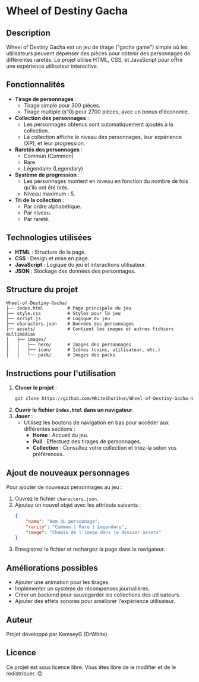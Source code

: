 # Wheel of Destiny Gacha

## Description
Wheel of Destiny Gacha est un jeu de tirage ("gacha game") simple où les utilisateurs peuvent dépenser des pièces pour obtenir des personnages de différentes raretés. Le projet utilise HTML, CSS, et JavaScript pour offrir une expérience utilisateur interactive.

## Fonctionnalités
- **Tirage de personnages** :
  - Tirage simple pour 300 pièces.
  - Tirage multiple (x10) pour 2700 pièces, avec un bonus d'économie.
- **Collection des personnages** :
  - Les personnages obtenus sont automatiquement ajoutés à la collection.
  - La collection affiche le niveau des personnages, leur expérience (XP), et leur progression.
- **Raretés des personnages** :
  - Commun (Common)
  - Rare
  - Légendaire (Legendary)
- **Système de progression** :
  - Les personnages montent en niveau en fonction du nombre de fois qu'ils ont été tirés.
  - Niveau maximum : 5.
- **Tri de la collection** :
  - Par ordre alphabétique.
  - Par niveau.
  - Par rareté.

## Technologies utilisées
- **HTML** : Structure de la page.
- **CSS** : Design et mise en page.
- **JavaScript** : Logique du jeu et interactions utilisateur.
- **JSON** : Stockage des données des personnages.

## Structure du projet
```
Wheel-of-Destiny-Gacha/
├── index.html         # Page principale du jeu
├── style.css          # Styles pour le jeu
├── script.js          # Logique du jeu
├── characters.json    # Données des personnages
├── assets/            # Contient les images et autres fichiers multimédias
│   ├── images/
│   │   ├── hero/      # Images des personnages
│   │   ├── icon/      # Icônes (coins, utilisateur, etc.)
│   │   └── pack/      # Images des packs
```

## Instructions pour l'utilisation
1. **Cloner le projet** :
   ```bash
   git clone https://github.com/WhiteShuriken/Wheel-of-Destiny-Gacha-no-code
   ```
2. **Ouvrir le fichier `index.html` dans un navigateur**.
3. **Jouer** :
   - Utilisez les boutons de navigation en bas pour accéder aux différentes sections :
     - **Home** : Accueil du jeu.
     - **Pull** : Effectuez des tirages de personnages.
     - **Collection** : Consultez votre collection et triez-la selon vos préférences.

## Ajout de nouveaux personnages
Pour ajouter de nouveaux personnages au jeu :
1. Ouvrez le fichier `characters.json`.
2. Ajoutez un nouvel objet avec les attributs suivants :
   ```json
   {
       "name": "Nom du personnage",
       "rarity": "Common | Rare | Legendary",
       "image": "Chemin de l'image dans le dossier assets"
   }
   ```
3. Enregistrez le fichier et rechargez la page dans le navigateur.

## Améliorations possibles
- Ajouter une animation pour les tirages.
- Implémenter un système de récompenses journalières.
- Créer un backend pour sauvegarder les collections des utilisateurs.
- Ajouter des effets sonores pour améliorer l'expérience utilisateur.

## Auteur
Projet développé par KemseyG (DrWhite).

## Licence
Ce projet est sous licence libre. Vous êtes libre de le modifier et de le redistribuer. 😊
